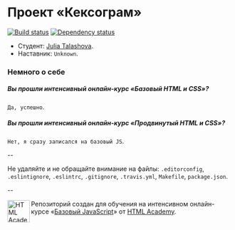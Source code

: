 # Проект «Кексограм»

[![Build status][travis-image]][travis-url]
[![Dependency status][dependency-image]][dependency-url]

* Студент: [Julia Talashova](https://htmlacademy.ru/profile/id47843).
* Наставник: `Unknown`.

### Немного о себе

##### Вы прошли интенсивный онлайн-курс «Базовый HTML и CSS»?
`Да, успешно`.

##### Вы прошли интенсивный онлайн-курс «Продвинутый HTML и CSS»?
`Нет, я сразу записался на базовый JS`.

--

Не удаляйте и не обращайте внимание на файлы: `.editorconfig`, `.eslintignore`, `.eslintrc`, `.gitignore`, `.travis.yml`, `Makefile`, `package.json`.

--

<a href="https://htmlacademy.ru/js_intensive"><img align="left" width="50" height="50" title="HTML Academy" src="https://htmlacademy.ru/static/img/logo-github-javascript.svg"></a>

Репозиторий создан для обучения на интенсивном онлайн-курсе «[Базовый JavaScript](https://htmlacademy.ru/js_intensive)» от [HTML Academy](https://htmlacademy.ru).

[travis-image]: https://travis-ci.org/js-htmlacademy/47843-keksogram.svg?branch=master
[travis-url]: https://travis-ci.org/js-htmlacademy/47843-keksogram
[dependency-image]: https://david-dm.org/js-htmlacademy/47843-keksogram.svg?style=flat-square
[dependency-url]: https://david-dm.org/js-htmlacademy/47843-keksogram
